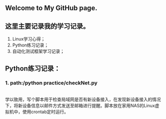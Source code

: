 ## Welcome to My GitHub page.

## 这里主要记录我的学习记录。

1. Linux学习心得；
2. Python练习记录；
3. 自动化测试框架学习记录；


## Python练习记录：
### 1. path:/python practice/checkNet.py
</br>学以致用，写个脚本用于检查局域网是否有新设备接入，在发现新设备接入的情况下，将新设备信息以邮件方式发送至邮箱进行提醒。脚本放在家用NAS的Linux虚拟机中，使用crontab定时运行。
